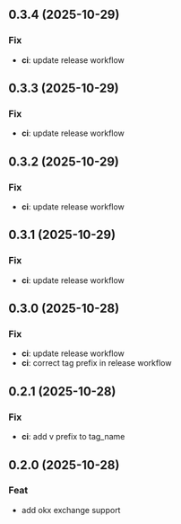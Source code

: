 ## 0.3.4 (2025-10-29)

### Fix

- **ci**: update release workflow

## 0.3.3 (2025-10-29)

### Fix

- **ci**: update release workflow

## 0.3.2 (2025-10-29)

### Fix

- **ci**: update release workflow

## 0.3.1 (2025-10-29)

### Fix

- **ci**: update release workflow

## 0.3.0 (2025-10-28)

### Fix

- **ci**: update release workflow
- **ci**: correct tag prefix in release workflow

## 0.2.1 (2025-10-28)

### Fix

- **ci**: add v prefix to tag_name

## 0.2.0 (2025-10-28)

### Feat

- add okx exchange support
